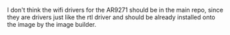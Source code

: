 I don't think the wifi drivers for the AR9271 should be in the main repo, since they are drivers just like
the rtl driver and should be already installed onto the image by the image builder.